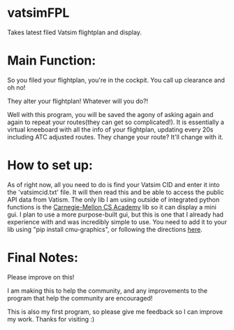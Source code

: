 # vatsimFPL
Takes latest filed Vatsim flightplan and display.

# Main Function:
So you filed your flightplan, you're in the cockpit. You call up clearance and oh no!

They alter your flightplan!
Whatever will you do?!

Well with this program, you will be saved the agony of asking again and again to repeat your routes(they can get so complicated!). It is essentially a virtual kneeboard with all the info of your flightplan, updating every 20s including ATC adjusted routes. They change your route? It'll change with it.

# How to set up:
As of right now, all you need to do is find your Vatsim CID and enter it into the 'vatsimcid.txt' file. It will then read this and be able to access the public API data from Vatism. The only lib I am using outside of integrated python functions is the [Carnegie-Mellon CS Academy](https://academy.cs.cmu.edu/desktop) lib so it can display a mini gui. I plan to use a more purpose-built gui, but this is one that I already had experience with and was incredibly simple to use. You need to add it to your lib using "pip install cmu-graphics", or following the directions [here](https://academy.cs.cmu.edu/desktop).

# Final Notes:
Please improve on this! 

I am making this to help the community, and any improvements to the program that help the community are encouraged!

This is also my first program, so please give me feedback so I can improve my work. 
Thanks for visiting :)
